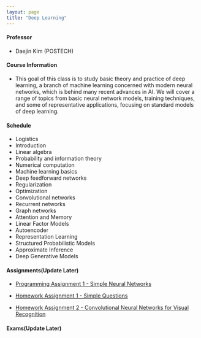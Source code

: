 ```yaml
---
layout: page
title: "Deep Learning"
---
```

#### Professor
- Daejin Kim (POSTECH)

#### Course Information

- This goal of this class is to study basic theory and practice of deep learning, a branch of machine learning concerned with modern neural networks, which is behind many recent advances in AI. We will cover a range of topics from basic neural network models, training techniques, and some of representative applications, focusing on standard models of deep learning. 

#### Schedule

- Logistics
- Introduction
- Linear algebra
- Probability and information theory 
- Numerical computation
- Machine learning basics
- Deep feedforward networks
- Regularization
- Optimization 
- Convolutional networks
- Recurrent networks 
- Graph networks
- Attention and Memory 
- Linear Factor Models
- Autoencoder
- Representation Learning
- Structured Probabilistic Models
- Approximate Inference 
- Deep Generative Models


#### Assignments(Update Later)

- [Programming Assignment 1 - Simple Neural Networks](/courses/deep-learning/AIGS538_PA1_20222421.pdf)

- [Homework Assignment 1 - Simple Questions](/courses/deep-learning/AIGS538_HW1_20222421.pdf)

- [Homework Assignment 2 - Convolutional Neural Networks for Visual Recognition](/courses/deep-learning/AIGS538_HW2_20222421.pdf)


#### Exams(Update Later)
